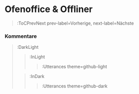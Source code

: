 <style>.container {padding-top: 96px !important;}</style>

# Ofenoffice & Offliner

> :ToCPrevNext prev-label=Vorherige, next-label=Nächste

### Kommentare

> :DarkLight
> > :InLight
> >
> > > :Utterances theme=github-light
>
> > :InDark
> >
> > > :Utterances theme=github-dark